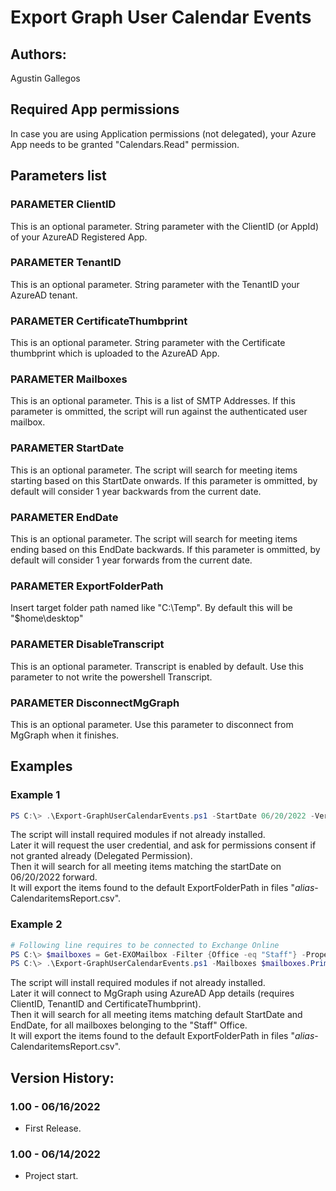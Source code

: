 ﻿# Export Graph User Calendar Events

## Authors:  
Agustin Gallegos  

## Required App permissions  
In case you are using Application permissions (not delegated), your Azure App needs to be granted "Calendars.Read" permission.  

## Parameters list  

### PARAMETER ClientID
This is an optional parameter. String parameter with the ClientID (or AppId) of your AzureAD Registered App.

### PARAMETER TenantID
This is an optional parameter. String parameter with the TenantID your AzureAD tenant.

### PARAMETER CertificateThumbprint
This is an optional parameter. String parameter with the Certificate thumbprint which is uploaded to the AzureAD App.

### PARAMETER Mailboxes
This is an optional parameter. This is a list of SMTP Addresses. If this parameter is ommitted, the script will run against the authenticated user mailbox.

### PARAMETER StartDate
This is an optional parameter. The script will search for meeting items starting based on this StartDate onwards. If this parameter is ommitted, by default will consider 1 year backwards from the current date.  

### PARAMETER EndDate
This is an optional parameter. The script will search for meeting items ending based on this EndDate backwards. If this parameter is ommitted, by default will consider 1 year forwards from the current date.

### PARAMETER ExportFolderPath
Insert target folder path named like "C:\Temp". By default this will be "$home\desktop"

### PARAMETER DisableTranscript
This is an optional parameter. Transcript is enabled by default. Use this parameter to not write the powershell Transcript.

### PARAMETER DisconnectMgGraph
This is an optional parameter. Use this parameter to disconnect from MgGraph when it finishes.


## Examples  
### Example 1  
```powershell
PS C:\> .\Export-GraphUserCalendarEvents.ps1 -StartDate 06/20/2022 -Verbose
```  
The script will install required modules if not already installed.  
Later it will request the user credential, and ask for permissions consent if not granted already (Delegated Permission).  
Then it will search for all meeting items matching the startDate on 06/20/2022 forward.  
It will export the items found to the default ExportFolderPath in files "_alias_-CalendaritemsReport.csv".  

### Example 2  
```powershell
# Following line requires to be connected to Exchange Online
PS C:\> $mailboxes = Get-EXOMailbox -Filter {Office -eq "Staff"} -Properties PrimarySMTPAddress | Select-Object PrimarySMTPAddress
PS C:\> .\Export-GraphUserCalendarEvents.ps1 -Mailboxes $mailboxes.PrimarySMTPAddress -ClientID "12345678" -TenantId "abcdefg" -CertificateThumbprint "a1b2c3d4" -Verbose
```
The script will install required modules if not already installed.  
Later it will connect to MgGraph using AzureAD App details (requires ClientID, TenantID and CertificateThumbprint).  
Then it will search for all meeting items matching default StartDate and EndDate, for all mailboxes belonging to the "Staff" Office.  
It will export the items found to the default ExportFolderPath in files "_alias_-CalendaritemsReport.csv".  

## Version History:
### 1.00 - 06/16/2022
 - First Release.
### 1.00 - 06/14/2022
 - Project start.